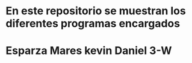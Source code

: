 # En este repositorio se muestran los diferentes programas encargados 
# Esparza Mares kevin Daniel 3-W

